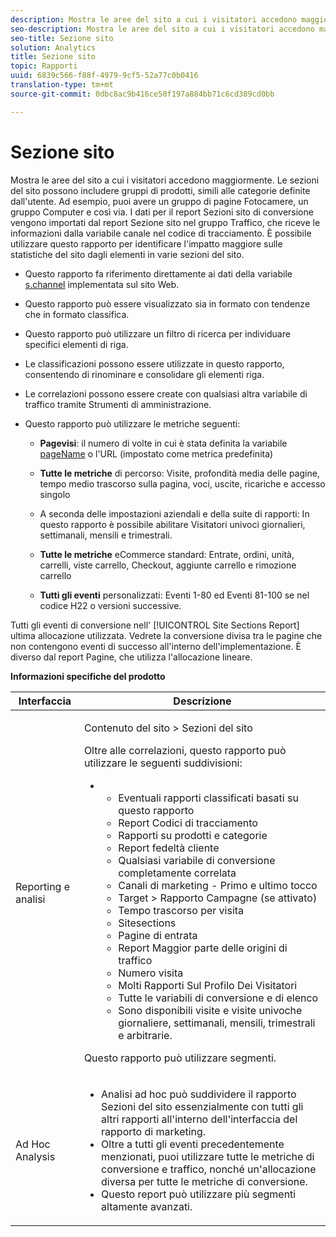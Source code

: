 ```yaml
---
description: Mostra le aree del sito a cui i visitatori accedono maggiormente. Le sezioni del sito possono includere gruppi di prodotti, simili alle categorie definite dall'utente. Ad esempio, puoi avere un gruppo di pagine Fotocamere, un gruppo Computer e così via. I dati per il report Sezioni sito di conversione vengono importati dal report Sezione sito nel gruppo Traffico, che riceve le informazioni dalla variabile canale nel codice di tracciamento. È possibile utilizzare questo rapporto per identificare l'impatto maggiore sulle statistiche del sito dagli elementi in varie sezioni del sito.
seo-description: Mostra le aree del sito a cui i visitatori accedono maggiormente. Le sezioni del sito possono includere gruppi di prodotti, simili alle categorie definite dall'utente. Ad esempio, puoi avere un gruppo di pagine Fotocamere, un gruppo Computer e così via. I dati per il report Sezioni sito di conversione vengono importati dal report Sezione sito nel gruppo Traffico, che riceve le informazioni dalla variabile canale nel codice di tracciamento. È possibile utilizzare questo rapporto per identificare l'impatto maggiore sulle statistiche del sito dagli elementi in varie sezioni del sito.
seo-title: Sezione sito
solution: Analytics
title: Sezione sito
topic: Rapporti
uuid: 6839c566-f88f-4979-9cf5-52a77c0b0416
translation-type: tm+mt
source-git-commit: 0dbc8ac9b416ce50f197a884bb71c6cd389cd0bb

---
```



# Sezione sito

Mostra le aree del sito a cui i visitatori accedono maggiormente. Le sezioni del sito possono includere gruppi di prodotti, simili alle categorie definite dall'utente. Ad esempio, puoi avere un gruppo di pagine Fotocamere, un gruppo Computer e così via. I dati per il report Sezioni sito di conversione vengono importati dal report Sezione sito nel gruppo Traffico, che riceve le informazioni dalla variabile canale nel codice di tracciamento. È possibile utilizzare questo rapporto per identificare l'impatto maggiore sulle statistiche del sito dagli elementi in varie sezioni del sito.

* Questo rapporto fa riferimento direttamente ai dati della variabile [s.channel](https://marketing.adobe.com/resources/help/en_US/sc/implement/c_channel.html) implementata sul sito Web.
* Questo rapporto può essere visualizzato sia in formato con tendenze che in formato classifica.
* Questo rapporto può utilizzare un filtro di ricerca per individuare specifici elementi di riga.
* Le classificazioni possono essere utilizzate in questo rapporto, consentendo di rinominare e consolidare gli elementi riga.
* Le correlazioni possono essere create con qualsiasi altra variabile di traffico tramite Strumenti di amministrazione.
* Questo rapporto può utilizzare le metriche seguenti:

   * **Pagevisi**: il numero di volte in cui è stata definita la variabile [pageName](https://marketing.adobe.com/resources/help/en_US/sc/implement/c_pagename.html) o l'URL (impostato come metrica predefinita)

   * **Tutte le metriche** di percorso: Visite, profondità media delle pagine, tempo medio trascorso sulla pagina, voci, uscite, ricariche e accesso singolo
   * A seconda delle impostazioni aziendali e della suite di rapporti: In questo rapporto è possibile abilitare Visitatori univoci giornalieri, settimanali, mensili e trimestrali.
   * **Tutte le metriche** eCommerce standard: Entrate, ordini, unità, carrelli, viste carrello, Checkout, aggiunte carrello e rimozione carrello
   * **Tutti gli eventi** personalizzati: Eventi 1-80 ed Eventi 81-100 se nel codice H22 o versioni successive.

Tutti gli eventi di conversione nell' [!UICONTROL Site Sections Report] ultima allocazione utilizzata. Vedrete la conversione divisa tra le pagine che non contengono eventi di successo all'interno dell'implementazione. È diverso dal report [](../../../components/c-variables/dimensionslist/reports-pages.md#concept_0219136EA25745B58434D0C7E751D7D5)Pagine, che utilizza l'allocazione lineare.

**Informazioni specifiche del prodotto**

<table id="table_525FDF95C8ED4BF2A1E25BE2DA971EFB"> 
 <thead> 
  <tr> 
   <th colname="col1" class="entry"> Interfaccia </th> 
   <th colname="col2" class="entry"> Descrizione </th> 
  </tr> 
 </thead>
 <tbody> 
  <tr> 
   <td colname="col1"> Reporting e analisi </td> 
   <td colname="col2"> <p> <span class="uicontrol"> Contenuto</span> del sito &gt; <span class="uicontrol"> Sezioni del sito</span> </p> <p>Oltre alle correlazioni, questo rapporto può utilizzare le seguenti suddivisioni: </p> 
    <ul id="ul_9CD009D89B134C53807332E3C88D3C44"> 
     <li id="li_566417EB074D425C9A1F4FB28AA7FAB4"> 
      <ul id="ul_3795C7AAE6DA4B7E96FCDC7F3211DFBB"> 
       <li id="li_50B295E961724CFB83D222DE9B4C7FF2">Eventuali rapporti classificati basati su questo rapporto </li> 
       <li id="li_697682892D8841BC8120BEC0E1AE9753"> <span class="wintitle"> Report Codici di tracciamento</span> </li> 
       <li id="li_F6D893FCBA7A4B3EB04715833CA41022"> <span class="wintitle"> Rapporti su prodotti</span> e <span class="wintitle"> categorie</span> </li> 
       <li id="li_9F379E61DB4F4753AE1FFFC8F9C17347"> <span class="wintitle"> Report fedeltà cliente</span> </li> 
       <li id="li_64A6A06F9265410ABB425DA4AF50C440">Qualsiasi variabile di conversione completamente correlata </li> 
       <li id="li_907DDFCC35AB48EEA5B169B4A2598FB1"> <span class="wintitle"> Canali di marketing - Primo e ultimo tocco</span> </li> 
       <li id="li_B08A0DCB40154152AF1033B7629A5B5A"> <span class="uicontrol"> Target</span> &gt; Rapporto <span class="uicontrol"> Campagne</span> (se attivato) </li> 
       <li id="li_6D4E65DD6E2B49C9A8C12181D23F185A">Tempo trascorso per visita </li> 
       <li id="li_C6D3AD5A534243A8A6E17C663FEBA6BA">Sitesections </li> 
       <li id="li_E1F46EED5CE2425D83200A2FCB686EE5">Pagine di entrata </li> 
       <li id="li_1201EE0EBF13476C9A9525E0700F30F3">Report Maggior parte delle origini di traffico </li> 
       <li id="li_563E07858FB1473BB22C2B191E8BE620">Numero visita </li> 
       <li id="li_1CAD77ABA6A2454282A4DA7E88C047E8">Molti Rapporti Sul Profilo Dei Visitatori </li> 
       <li id="li_D3A04E4CD8EC4646AAB90BF19F0AFA8A">Tutte le variabili di conversione e di elenco </li> 
       <li id="li_01C194CE0F3E4C0694A34B4C6697F385">Sono disponibili visite e visite univoche giornaliere, settimanali, mensili, trimestrali e arbitrarie. </li> 
      </ul> </li> 
    </ul> <p>Questo rapporto può utilizzare segmenti. </p> </td> 
  </tr> 
  <tr> 
   <td colname="col1"> Ad Hoc Analysis </td> 
   <td colname="col2"> 
    <ul id="ul_DFF9BFC01FC1424B8905C2D2C0EFD156"> 
     <li id="li_65FDF1C165C84F729E0EE84FF671B5E4">Analisi ad hoc può suddividere il rapporto Sezioni del sito essenzialmente con tutti gli altri rapporti all'interno dell'interfaccia del rapporto di marketing. </li> 
     <li id="li_2159DE10C52D40AA89E4C934FC184641">Oltre a tutti gli eventi precedentemente menzionati, puoi utilizzare tutte le metriche di conversione e traffico, nonché un'allocazione diversa per tutte le metriche di conversione. </li> 
     <li id="li_3A23C6286D314B5D814612469F4F77C5">Questo report può utilizzare più segmenti altamente avanzati. </li> 
    </ul> </td> 
  </tr> 
 </tbody> 
</table>

